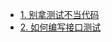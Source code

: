 * [1. 别拿测试不当代码](about-test/why-should-write-test.md)
* [2. 如何编写接口测试](about-test/why-api-test-important.md)

